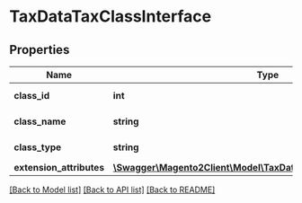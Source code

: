 # TaxDataTaxClassInterface

## Properties
Name | Type | Description | Notes
------------ | ------------- | ------------- | -------------
**class_id** | **int** | Tax class ID. | [optional] 
**class_name** | **string** | Tax class name. | 
**class_type** | **string** | Tax class type. | 
**extension_attributes** | [**\Swagger\Magento2Client\Model\TaxDataTaxClassExtensionInterface**](TaxDataTaxClassExtensionInterface.md) |  | [optional] 

[[Back to Model list]](../README.md#documentation-for-models) [[Back to API list]](../README.md#documentation-for-api-endpoints) [[Back to README]](../README.md)


